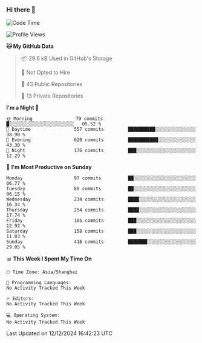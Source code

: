 ### Hi there 👋

<!--
**robinWongM/robinWongM** is a ✨ _special_ ✨ repository because its `README.md` (this file) appears on your GitHub profile.

Here are some ideas to get you started:

- 🔭 I’m currently working on ...
- 🌱 I’m currently learning ...
- 👯 I’m looking to collaborate on ...
- 🤔 I’m looking for help with ...
- 💬 Ask me about ...
- 📫 How to reach me: ...
- 😄 Pronouns: ...
- ⚡ Fun fact: ...
-->

<!--START_SECTION:waka-->
![Code Time](http://img.shields.io/badge/Code%20Time-266%20hrs%2026%20mins-blue)

![Profile Views](http://img.shields.io/badge/Profile%20Views-0-blue)

**🐱 My GitHub Data** 

> 📦 29.6 kB Used in GitHub's Storage 
 > 
> 🚫 Not Opted to Hire
 > 
> 📜 43 Public Repositories 
 > 
> 🔑 13 Private Repositories 
 > 
**I'm a Night 🦉** 

```text
🌞 Morning                79 commits          █░░░░░░░░░░░░░░░░░░░░░░░░   05.52 % 
🌆 Daytime                557 commits         ██████████░░░░░░░░░░░░░░░   38.90 % 
🌃 Evening                620 commits         ███████████░░░░░░░░░░░░░░   43.30 % 
🌙 Night                  176 commits         ███░░░░░░░░░░░░░░░░░░░░░░   12.29 % 
```
📅 **I'm Most Productive on Sunday** 

```text
Monday                   97 commits          ██░░░░░░░░░░░░░░░░░░░░░░░   06.77 % 
Tuesday                  88 commits          ██░░░░░░░░░░░░░░░░░░░░░░░   06.15 % 
Wednesday                234 commits         ████░░░░░░░░░░░░░░░░░░░░░   16.34 % 
Thursday                 254 commits         ████░░░░░░░░░░░░░░░░░░░░░   17.74 % 
Friday                   185 commits         ███░░░░░░░░░░░░░░░░░░░░░░   12.92 % 
Saturday                 158 commits         ███░░░░░░░░░░░░░░░░░░░░░░   11.03 % 
Sunday                   416 commits         ███████░░░░░░░░░░░░░░░░░░   29.05 % 
```


📊 **This Week I Spent My Time On** 

```text
🕑︎ Time Zone: Asia/Shanghai

💬 Programming Languages: 
No Activity Tracked This Week

🔥 Editors: 
No Activity Tracked This Week

💻 Operating System: 
No Activity Tracked This Week
```


 Last Updated on 12/12/2024 16:42:23 UTC
<!--END_SECTION:waka-->
